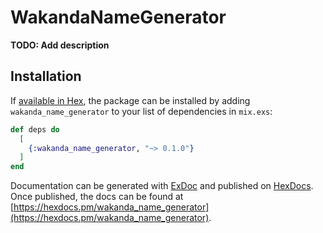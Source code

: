 # WakandaNameGenerator

**TODO: Add description**

## Installation

If [available in Hex](https://hex.pm/docs/publish), the package can be installed
by adding `wakanda_name_generator` to your list of dependencies in `mix.exs`:

```elixir
def deps do
  [
    {:wakanda_name_generator, "~> 0.1.0"}
  ]
end
```

Documentation can be generated with [ExDoc](https://github.com/elixir-lang/ex_doc)
and published on [HexDocs](https://hexdocs.pm). Once published, the docs can
be found at [https://hexdocs.pm/wakanda_name_generator](https://hexdocs.pm/wakanda_name_generator).

